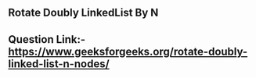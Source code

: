 ## Rotate Doubly LinkedList By N
## Question Link:- https://www.geeksforgeeks.org/rotate-doubly-linked-list-n-nodes/
